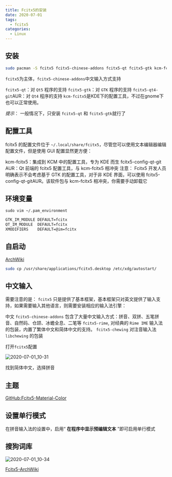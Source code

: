 ```yaml
---
title: Fcitx5的安装
date: 2020-07-01
tags:
  - fcitx5
categories:
  - Linux
---
```


## 安装

```bash
sudo pacman -S fcitx5 fcitx5-chinese-addons fcitx5-qt fcitx5-gtk kcm-fcitx5
```

`fcitx5`为主体，`fcitx5-chinese-addons`中文输入方式支持

`fcitx5-qt`：对 `Qt5` 程序的支持
`fcitx5-gtk`：对 `GTK` 程序的支持
`fcitx5-qt4-git`AUR：对 `Qt4` 程序的支持
`kcm-fcitx5`是KDE下的配置工具，不过在gnome下也可以正常使用。

_提示_： 一般情况下，只安装 `fcitx5-qt` 和 `fcitx5-gtk`就行了

## 配置工具

fcitx5 的配置文件位于 `~/.local/share/fcitx5`，尽管您可以使用文本编辑器编辑配置文件，但是使用 GUI 配置显然更方便：

kcm-fcitx5：集成到 KCM 中的配置工具，专为 KDE 而生
fcitx5-config-qt-git AUR：Qt 前端的 fcitx5 配置工具，与 kcm-fcitx5 相冲突
注意： Fcitx5 开发人员明确表示不会考虑基于 GTK 的配置工具，对于非 KDE 界面，可以使用 fcitx5-config-qt-gitAUR。该软件包与 kcm-fcitx5 相冲突，你需要手动卸载它

## 环境变量

`sudo vim ~/.pam_environment`

```bash
GTK_IM_MODULE DEFAULT=fcitx
QT_IM_MODULE  DEFAULT=fcitx
XMODIFIERS    DEFAULT=@im=fcitx
```

## 自启动

[ArchWiki](https://wiki.archlinux.org/index.php/Fcitx_(%E7%AE%80%E4%BD%93%E4%B8%AD%E6%96%87)#%E6%A1%8C%E9%9D%A2%E7%8E%AF%E5%A2%83%E4%B8%8B%E8%87%AA%E5%8A%A8%E5%90%AF%E5%8A%A8)

```bash
sudo cp /usr/share/applications/fcitx5.desktop /etc/xdg/autostart/
```

## 中文输入

需要注意的是： `fcitx5` 只是提供了基本框架，基本框架只对英文提供了输入支持，如果需要输入其他语言，则需要安装相应的输入法引擎：

中文
`fcitx5-chinese-addons` 包含了大量中文输入方式：拼音、双拼、五笔拼音、自然码、仓颉、冰蟾全息、二笔等
`fcitx5-rime`, 对经典的 `Rime IME` 输入法的包装，内置了繁体中文和简体中文的支持。
`fcitx5-chewing` 对注音输入法 `libchewing` 的包装

打开`fcitx5`配置

![2020-07-01_10-31](https://gitee.com/snowyan/image/raw/master/1593570944_20200701103319835_390499672.png)

找到简体中文，选择拼音

## 主题

[GitHub:Fcitx5-Material-Color](https://github.com/hosxy/Fcitx5-Material-Color)

## 设置单行模式

在拼音输入法的设置中，启用“ **在程序中显示预编辑文本** ”即可启用单行模式

## 搜狗词库

![2020-07-01_10-34](https://gitee.com/snowyan/image/raw/master/1593570945_20200701103526160_1345697393.png)


[Fcitx5-ArchWiki](https://wiki.archlinux.org/index.php/Fcitx5_(%E7%AE%80%E4%BD%93%E4%B8%AD%E6%96%87))